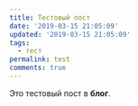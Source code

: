 ```yaml
---
title: Тестовый пост
date: '2019-03-15 21:05:09'
updated: '2019-03-15 21:05:09'
tags:
  - тест
permalink: test
comments: true
---
```

Это тестовый пост в **блог**.
